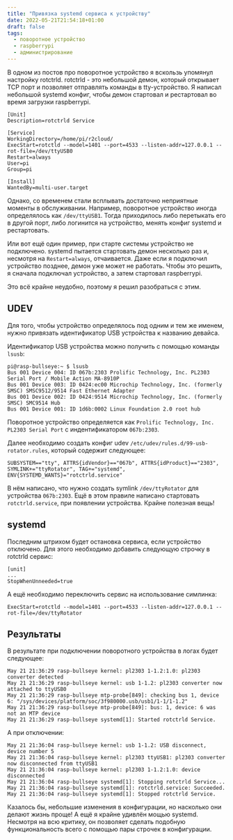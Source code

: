 ```yaml
---
title: "Привязка systemd сервиса к устройству"
date: 2022-05-21T21:54:18+01:00
draft: false
tags:
  - поворотное устройство
  - raspberrypi
  - администрирование
---
```

В одном из постов про поворотное устройство я вскользь упомянул настройку rotctrld. rotctrld - это небольшой демон, который открывает TCP порт и позволяет отправлять команды в tty-устройство. Я написал небольшой systemd конфиг, чтобы демон стартовал и рестартовал во время загрузки raspberrypi.

```
[Unit]
Description=rotctrld Service

[Service]
WorkingDirectory=/home/pi/r2cloud/
ExecStart=rotctld --model=1401 --port=4533 --listen-addr=127.0.0.1 --rot-file=/dev/ttyUSB0
Restart=always
User=pi
Group=pi

[Install]
WantedBy=multi-user.target
```

Однако, со временем стали всплывать достаточно неприятные моменты в обслуживании. Например, поворотное устройство иногда определялось как ```/dev/ttyUSB1```. Тогда приходилось либо перетыкать его в другой порт, либо логинится на устройство, менять конфиг systemd и рестартовать. 

Или вот ещё один пример, при старте системы устройство не подключено. systemd пытается стартовать демон несколько раз и, несмотря на ```Restart=always```, отчаивается. Даже если я подключил устройство позднее, демон уже может не работать. Чтобы это решить, я сначала подключал устройство, а затем стартовал raspberrypi.

Это всё крайне неудобно, поэтому я решил разобраться с этим.

## UDEV

Для того, чтобы устройство определялось под одним и тем же именем, нужно привязать идентификатор USB устройства к названию девайса. 

Идентификатор USB устройства можно получить с помощью команды ```lsusb```:

```
pi@rasp-bullseye:~ $ lsusb
Bus 001 Device 004: ID 067b:2303 Prolific Technology, Inc. PL2303 Serial Port / Mobile Action MA-8910P
Bus 001 Device 003: ID 0424:ec00 Microchip Technology, Inc. (formerly SMSC) SMSC9512/9514 Fast Ethernet Adapter
Bus 001 Device 002: ID 0424:9514 Microchip Technology, Inc. (formerly SMSC) SMC9514 Hub
Bus 001 Device 001: ID 1d6b:0002 Linux Foundation 2.0 root hub
```

Поворотное устройство определяется как ```Prolific Technology, Inc. PL2303 Serial Port``` с индентификатором  ```067b:2303```.

Далее необходимо создать конфиг udev ```/etc/udev/rules.d/99-usb-rotator.rules```, который содержит следующее:

```
SUBSYSTEM=="tty", ATTRS{idVendor}=="067b", ATTRS{idProduct}=="2303", SYMLINK+="ttyRotator", TAG+="systemd", ENV{SYSTEMD_WANTS}="rotctrld.service"
```

В нём написано, что нужно создать symlink ```/dev/ttyRotator``` для устройства ```067b:2303```. Ещё в этом правиле написано стартовать ```rotctrld.service```, при появлении устройства. Крайне полезная вещь!

## systemd

Последним штрихом будет остановка сервиса, если устройство отключено. Для этого необходимо добавить следующую строчку в rotctrld сервис:

```
[unit]
...
StopWhenUnneeded=true
```

А ещё необходимо переключить сервис на использование симлинка:

```
ExecStart=rotctld --model=1401 --port=4533 --listen-addr=127.0.0.1 --rot-file=/dev/ttyRotator
```

## Результаты

В результате при подключении поворотного устройства в логах будет следующее:

```
May 21 21:36:29 rasp-bullseye kernel: pl2303 1-1.2:1.0: pl2303 converter detected
May 21 21:36:29 rasp-bullseye kernel: usb 1-1.2: pl2303 converter now attached to ttyUSB0
May 21 21:36:29 rasp-bullseye mtp-probe[849]: checking bus 1, device 6: "/sys/devices/platform/soc/3f980000.usb/usb1/1-1/1-1.2"
May 21 21:36:29 rasp-bullseye mtp-probe[849]: bus: 1, device: 6 was not an MTP device
May 21 21:36:29 rasp-bullseye systemd[1]: Started rotctrld Service.
```

А при отключении:

```
May 21 21:36:04 rasp-bullseye kernel: usb 1-1.2: USB disconnect, device number 5
May 21 21:36:04 rasp-bullseye kernel: pl2303 ttyUSB1: pl2303 converter now disconnected from ttyUSB1
May 21 21:36:04 rasp-bullseye kernel: pl2303 1-1.2:1.0: device disconnected
May 21 21:36:04 rasp-bullseye systemd[1]: Stopping rotctrld Service...
May 21 21:36:04 rasp-bullseye systemd[1]: rotctrld.service: Succeeded.
May 21 21:36:04 rasp-bullseye systemd[1]: Stopped rotctrld Service.
```

Казалось бы, небольшие изменения в конфигурации, но насколько они делают жизнь проще! А ещё я крайне удивлён мощью systemd. Несмотря на всю критику, он позволяет сделать подобную функциональность всего с помощью пары строчек в конфигурации.